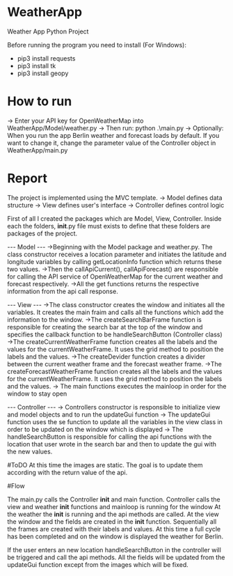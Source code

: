 # WeatherApp
Weather App Python Project 


Before running the program you need to install (For Windows):
+ pip3 install requests
+ pip3 install tk
+ pip3 install geopy


# How to run 
    
-> Enter your API key for OpenWeatherMap into WeatherApp/Model/weather.py
-> Then run: python .\main.py
-> Optionally: When you run the app Berlin weather and forecast loads by default. 
   If you want to change it, change the parameter value of the Controller object in WeatherApp/main.py



#   Report   

The project is implemented using the MVC template.
-> Model defines data structure
-> View defines user's interface
-> Controller defines control logic

First of all I created the packages which are Model, View, Controller. Inside each the folders, __init__.py file must exists to define that these folders are packages of the project.



--- Model ---
->Beginning with the Model package and weather.py. The class constructor receives a location parameter and initiates the latitude and longitude variables by calling getLocationInfo function which returns these two values.
->Then the callApiCurrent(), callApiForecast() are responsible for calling the API service of OpenWeatherMap for the current weather and forecast respectively.
->All the get functions returns the respective information from the api call response.



--- View ---
->The class constructor creates the window and initiates all the variables. It creates the main fraim and calls all the functions which add the information to the window.
->The createSearchBarFrame function is responsible for creating the search bar at the top of the window and specifies the callback function to be handleSearchButton (Controller class)
->The createCurrentWeatherFrame function creates all the labels and the values for the currentWeatherFrame. It uses the grid method to position the labels and the values.
->The createDevider function creates a divider between the current weather frame and the forecast weather frame.
->The createForecastWeatherFrame function creates all the labels and the values for the currentWeatherFrame. It uses the grid method to position the labels and the values.
-> The main functions executes the mainloop in order for the window to stay open




--- Controller ---
-> Controllers constructor is responsible to initialize view and model objects and to run the updateGui function
-> The updateGui function uses the se function to update all the variables in the view class in order to be updated on the window which is displayed
-> The handleSearchButton is responsible for calling the api functions with the location that user wrote in the search bar and then to update the gui with the new values.


#ToDO
At this time the images are static. The goal is to update them according with the return value of the api.


#Flow

The main.py calls the Controller __init__ and main function.
Controller calls the view and weather __init__ functions and mainloop is running for the window
At the weather the __init__ is running and the api methods are called.
At the view the window and the fields are created in the __init__ function. Sequentially all the frames are created with their labels and values.
At this time a full cycle has been completed and on the window is displayed the weather for Berlin.

If the user enters an new location handleSearchButton in the controller will be triggered and call the api methods. All the fields will be updated from the updateGui function except from the images which will be fixed.
